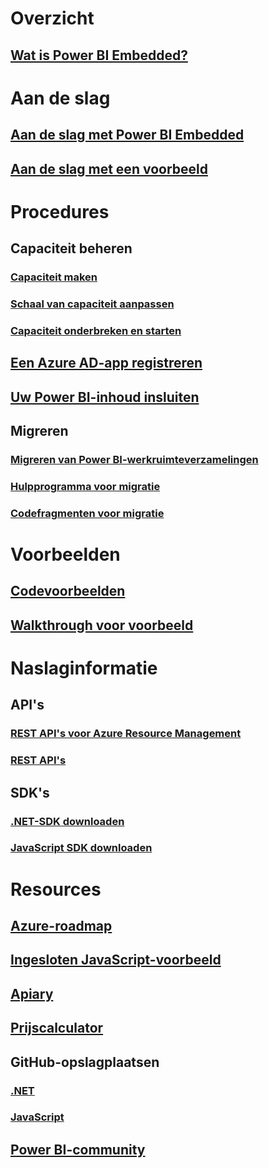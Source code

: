 # Overzicht
## [Wat is Power BI Embedded?](what-is-power-bi-embedded.md)

# Aan de slag
## [Aan de slag met Power BI Embedded](get-started.md)
## [Aan de slag met een voorbeeld](https://powerbi.microsoft.com/documentation/powerbi-developer-embed-sample-app-owns-data/)

# Procedures
## Capaciteit beheren
### [Capaciteit maken](create-capacity.md)
### [Schaal van capaciteit aanpassen](scale-capacity.md)
### [Capaciteit onderbreken en starten](pause-start.md)
## [Een Azure AD-app registreren](https://powerbi.microsoft.com/documentation/powerbi-developer-register-app/)
## [Uw Power BI-inhoud insluiten](https://powerbi.microsoft.com/documentation/powerbi-developer-embedding-content/)

## Migreren
### [Migreren van Power BI-werkruimteverzamelingen](migrate-from-power-bi-workspace-collections.md)
### [Hulpprogramma voor migratie](migrate-tool.md)
### [Codefragmenten voor migratie](migrate-code-snippets.md)

# Voorbeelden
## [Codevoorbeelden](https://github.com/Microsoft/PowerBI-Developer-Samples)
## [Walkthrough voor voorbeeld](https://powerbi.microsoft.com/documentation/powerbi-developer-embed-sample-app-owns-data/)

# Naslaginformatie
## API's
### [REST API's voor Azure Resource Management](/rest/api/powerbiembedded/)
### [REST API's](https://msdn.microsoft.com/en-us/library/mt147898.aspx)
## SDK's
### [.NET-SDK downloaden](https://www.nuget.org/packages/Microsoft.PowerBI.Api/)
### [JavaScript SDK downloaden](https://www.nuget.org/packages/Microsoft.PowerBI.JavaScript/)

# Resources
## [Azure-roadmap](https://azure.microsoft.com/roadmap/?category=intelligence-analytics)
## [Ingesloten JavaScript-voorbeeld](https://microsoft.github.io/PowerBI-JavaScript/demo/)
## [Apiary](http://docs.powerbi.apiary.io/)
## [Prijscalculator](https://azure.microsoft.com/pricing/calculator/)
## GitHub-opslagplaatsen
### [.NET](https://github.com/Microsoft/PowerBI-CSharp)
### [JavaScript](https://github.com/Microsoft/PowerBI-JavaScript)
## [Power BI-community](http://community.powerbi.com/t5/Developer/bd-p/Developer)

